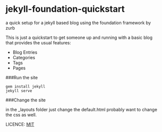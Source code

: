 jekyll-foundation-quickstart
============================

a quick setup for a jekyll based blog using the foundation framework by zurb

This is just a quickstart to get someone up and running with a basic blog that provides the usual features:

- Blog Entries
- Categories
- Tags
- Pages

###Run the site
```
gem install jekyll
jekyll serve
```
###Change the site

in the _layouts folder just change the default.html
probably want to change the css as well.

LICENCE: [MIT](LICENSE)


